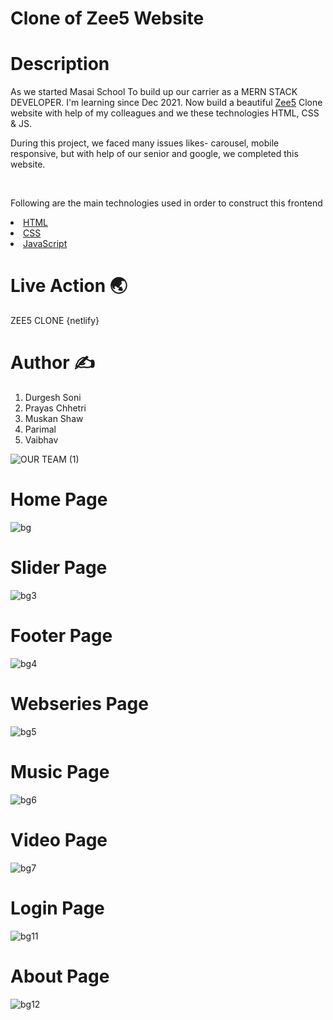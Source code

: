 
<h1>Clone of Zee5 Website </h1>



<h1> Description </h1>
<p> As we started Masai School To build up our carrier as a MERN STACK DEVELOPER. I'm learning since Dec 2021. Now build a beautiful <a href="https://www.zee5.com/"> Zee5</a> Clone website with help of my colleagues and we these technologies HTML, CSS & JS.</p>
<p> During this project, we faced many issues likes- carousel, mobile responsive, but with help of our senior and google, we completed this website. </p>
<br>

<p> Following are the main technologies used in order to construct this frontend</p>
<li> <a href=""> HTML</a> </li>
<li> <a href=""> CSS</a> </li>
<li> <a href=""> JavaScript</a> </li>

<h1>Live Action 🌏 </h1>

ZEE5 CLONE {netlify}

<h1> Author ✍️</h1>

1. Durgesh Soni
2. Prayas Chhetri
3. Muskan Shaw
4. Parimal
5. Vaibhav

![OUR TEAM (1)](https://user-images.githubusercontent.com/81063456/155844823-4b3181ca-2be4-470c-bbc4-d4712a20a788.png)

<h1>Home Page </h1>

![bg](https://user-images.githubusercontent.com/81063456/155761287-75fe7f35-0a95-477f-8b82-10e5212e86eb.png)

<h1>Slider Page </h1>

![bg3](https://user-images.githubusercontent.com/81063456/155765450-be22b654-aee9-413b-bf43-0de4ca4ea3b7.png)


<h1>Footer Page </h1>

![bg4](https://user-images.githubusercontent.com/81063456/155765515-3dca6886-61d4-4e19-9e2b-0257508eab0f.png)


<h1>Webseries Page </h1>

![bg5](https://user-images.githubusercontent.com/81063456/155765548-d71c74d6-27af-4c4c-a2f5-df0256feaef5.png)


<h1>Music Page </h1>

![bg6](https://user-images.githubusercontent.com/81063456/155765610-91520ba6-c24f-4e81-b798-9eb1d476c5a9.png)


<h1>Video Page </h1>

![bg7](https://user-images.githubusercontent.com/81063456/155765736-fd967068-cd3d-4ac3-8f5c-e4586b444bd7.png)


<h1>Login Page </h1>

![bg11](https://user-images.githubusercontent.com/81063456/155765816-39a7236d-f42e-434d-af89-d03b7492da36.png)


<h1>About Page </h1>

![bg12](https://user-images.githubusercontent.com/81063456/155765977-dcf751fe-1ec1-4429-ae40-1128aa156d29.png)

